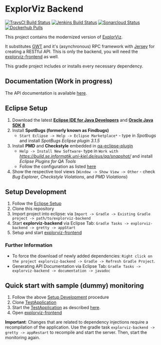 # ExplorViz Backend
[![TravsCI Build Status](https://travis-ci.org/ExplorViz/explorviz-backend.svg?branch=master)](https://travis-ci.org/ExplorViz/explorviz-backend)
[![Jenkins Build Status](https://build.se.informatik.uni-kiel.de/jenkins/job/explorviz-backend/badge/icon)](https://build.se.informatik.uni-kiel.de/jenkins/job/ExplorViz-backend/)
[![Sonarcloud Status](https://sonarcloud.io/api/project_badges/measure?project=explorviz-backend&metric=alert_status)](https://sonarcloud.io/dashboard?id=explorviz-backend)
[![Dockerhub Pulls](https://img.shields.io/docker/pulls/explorviz/explorviz-docker.svg)](https://hub.docker.com/r/explorviz/explorviz-docker)

This project contains the modernized version of [ExplorViz](https://github.com/ExplorViz/Explorviz). 

It substitutes [GWT](http://www.gwtproject.org/) and it's (asynchronous) RPC framework with [Jersey](https://jersey.java.net/) for creating a RESTful API. 
This is only the backend, you will need the [explorviz-frontend](https://github.com/ExplorViz/explorviz-frontend) as well.

This gradle project includes or installs every necessary dependency.

## Documentation (Work in progress)
The API documentation is available [here](https://explorviz.github.io/explorviz-backend/).

## Eclipse Setup
1. Download the latest [**Eclipse IDE for Java Developers**](http://www.eclipse.org/downloads/eclipse-packages/) and [**Oracle Java SDK 8**](http://www.oracle.com/technetwork/java/javase/downloads/jdk8-downloads-2133151.html)
2. Install **SpotBugs (formerly known as Findbugs)**
    - `Start Eclipse -> Help -> Eclipse Marketplace*` - type in *Spotbugs* and install *SpotBugs Eclipse plugin 3.1.5*
3. Install **PMD** and **Checkstyle** embedded in [qa-eclipse-plugin
](https://github.com/ChristianWulf/qa-eclipse-plugin)
    - `Help -> Install New Software`- type in `Work with` *https://build.se.informatik.uni-kiel.de/eus/qa/snapshot/* and install *Eclipse Plugins for QA Tools*
    - Follow the configuration as listed [here](https://github.com/ChristianWulf/qa-eclipse-plugin)
4. Show the respective tool views (`Window -> Show View -> Other` - check *Bug Explorer*, *Checkstyle Violations*, and *PMD Violations*)

## Setup Development
1. Follow the [Eclipse Setup](https://github.com/ExplorViz/explorviz-backend#eclipse-setup)
2. Clone this repository
3. Import project into eclipse: via `Import -> Gradle -> Existing Gradle project -> path/to/explorviz-backend`
4. Start **explorviz-backend** via Eclipse Tab: `Gradle Tasks -> explorviz-backend -> gretty -> appStart`
5. Setup and start [explorviz-frontend](https://github.com/ExplorViz/explorviz-frontend)

### Further Information
* To force the download of newly added dependencies: `Right click on the project explorviz-backend -> Gradle -> Refresh Gradle Project`. 
* Generating API Documentation via Eclipse Tab: `Gradle Tasks -> explorviz-backend -> documentation -> javadoc`

## Quick start with sample (dummy) monitoring

1. Follow the above [Setup Development](#setup-development) procedure
2. Clone [TestApplication](https://github.com/czirkelbach/kiekerSampleApplication)
3. Start the [TestApplication](https://github.com/czirkelbach/kiekerSampleApplication) as described [here](https://github.com/czirkelbach/kiekerSampleApplication/blob/master/README.md).
4. Open [explorviz-frontend](https://github.com/ExplorViz/explorviz-frontend)

**Important**: Changes that are related to dependency injections require a recompilation of the application. Use the gradle task `explorviz-backend -> gretty -> appRestart` to recompile and start the server. Then, start the monitoring again.
